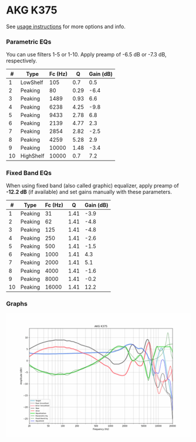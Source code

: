 # AKG K375
See [usage instructions](https://github.com/jaakkopasanen/AutoEq#usage) for more options and info.

### Parametric EQs
You can use filters 1-5 or 1-10. Apply preamp of -6.5 dB or -7.3 dB, respectively.

|   # | Type      |   Fc (Hz) |    Q |   Gain (dB) |
|-----|-----------|-----------|------|-------------|
|   1 | LowShelf  |       105 | 0.7  |         0.5 |
|   2 | Peaking   |        80 | 0.29 |        -6.4 |
|   3 | Peaking   |      1489 | 0.93 |         6.6 |
|   4 | Peaking   |      6238 | 4.25 |        -9.8 |
|   5 | Peaking   |      9433 | 2.78 |         6.8 |
|   6 | Peaking   |      2139 | 4.77 |         2.3 |
|   7 | Peaking   |      2854 | 2.82 |        -2.5 |
|   8 | Peaking   |      4259 | 5.28 |         2.9 |
|   9 | Peaking   |     10000 | 1.48 |        -3.4 |
|  10 | HighShelf |     10000 | 0.7  |         7.2 |

### Fixed Band EQs
When using fixed band (also called graphic) equalizer, apply preamp of **-12.2 dB** (if available) and set gains manually with these parameters.

|   # | Type    |   Fc (Hz) |    Q |   Gain (dB) |
|-----|---------|-----------|------|-------------|
|   1 | Peaking |        31 | 1.41 |        -3.9 |
|   2 | Peaking |        62 | 1.41 |        -4.8 |
|   3 | Peaking |       125 | 1.41 |        -4.8 |
|   4 | Peaking |       250 | 1.41 |        -2.6 |
|   5 | Peaking |       500 | 1.41 |        -1.5 |
|   6 | Peaking |      1000 | 1.41 |         4.3 |
|   7 | Peaking |      2000 | 1.41 |         5.1 |
|   8 | Peaking |      4000 | 1.41 |        -1.6 |
|   9 | Peaking |      8000 | 1.41 |        -0.2 |
|  10 | Peaking |     16000 | 1.41 |        12.2 |

### Graphs
![](./AKG%20K375.png)
